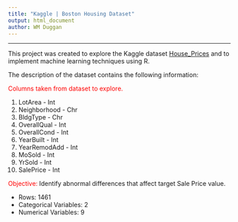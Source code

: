 ```yaml
---
title: "Kaggle | Boston Housing Dataset"
output: html_document
author: WM Duggan
---
```


<hr>

This project was created to explore the Kaggle dataset [House_Prices](https://www.kaggle.com/competitions/house-prices-advanced-regression-techniques) and to implement machine learning techniques using R.

The description of the dataset contains the following information:

<font color = "red">Columns taken from dataset to explore.</font>	

01. LotArea - Int
02. Neighborhood - Chr
03. BldgType - Chr
04. OverallQual - Int
05. OverallCond - Int
06. YearBuilt - Int
07. YearRemodAdd - Int
08. MoSold - Int
09. YrSold - Int
10. SalePrice - Int

<font color = "red">Objective:</font> Identify abnormal differences that affect target Sale Price value.

- Rows: 1461
- Categorical Variables: 2
- Numerical Variables: 9




